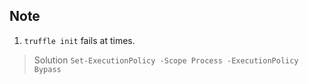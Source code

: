 ## Note

1. `truffle init`  fails at times.

> Solution
`Set-ExecutionPolicy -Scope Process -ExecutionPolicy Bypass `